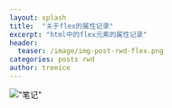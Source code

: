 ```yaml
---
layout: splash
title:  "关于flex的属性记录"
excerpt: "html中的flex元素的属性记录"
header:
  teaser: /image/img-post-rwd-flex.png
categories: posts rwd
author: treeice
---
```

!["笔记"](/image/web_flex.jpg)




